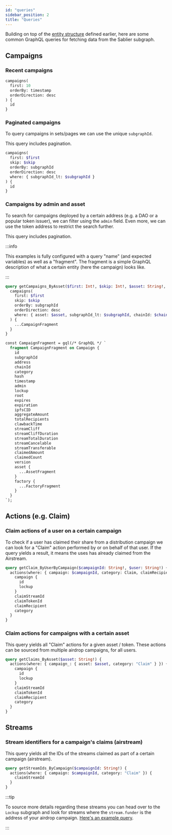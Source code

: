 ```yaml
---
id: "queries"
sidebar_position: 2
title: "Queries"
---
```


Building on top of the [entity structure](/api/airdrops/the-graph/entities) defined earlier, here are some common
GraphQL queries for fetching data from the Sablier subgraph.

## Campaigns

### Recent campaigns

```graphql title="The 10 most recent campaigns"
campaigns(
  first: 10
  orderBy: timestamp
  orderDirection: desc
) {
  id
}
```

### Paginated campaigns

To query campaigns in sets/pages we can use the unique `subgraphId`.

This query includes pagination.

```graphql title="The next campaigns indexed before the last seen subgraphId"
campaigns(
  first: $first
  skip: $skip
  orderBy: subgraphId
  orderDirection: desc
  where: { subgraphId_lt: $subgraphId }
) {
  id
}
```

### Campaigns by admin and asset

To search for campaigns deployed by a certain address (e.g. a DAO or a popular token issuer), we can filter using the
`admin` field. Even more, we can use the token address to restrict the search further.

This query includes pagination.

:::info

This examples is fully configured with a query "name" (and expected variables) as well as a "fragment". The fragment is
a simple GraphQL description of what a certain entity (here the campaign) looks like.

:::

```graphql title="The next campaigns created by an address with a certain asset"
query getCampaigns_ByAsset($first: Int!, $skip: Int!, $asset: String!, $subgraphId: BigInt!, $chainId: BigInt!) {
  campaigns(
    first: $first
    skip: $skip
    orderBy: subgraphId
    orderDirection: desc
    where: { asset: $asset, subgraphId_lt: $subgraphId, chainId: $chainId }
  ) {
    ...CampaignFragment
  }
}

const CampaignFragment = gql(/* GraphQL */ `
  fragment CampaignFragment on Campaign {
    id
    subgraphId
    address
    chainId
    category
    hash
    timestamp
    admin
    lockup
    root
    expires
    expiration
    ipfsCID
    aggregateAmount
    totalRecipients
    clawbackTime
    streamCliff
    streamCliffDuration
    streamTotalDuration
    streamCancelable
    streamTransferable
    claimedAmount
    claimedCount
    version
    asset {
      ...AssetFragment
    }
    factory {
      ...FactoryFragment
    }
  }
`);

```

## Actions (e.g. Claim)

### Claim actions of a user on a certain campaign

To check if a user has claimed their share from a distribution campaign we can look for a "Claim" action performed by or
on behalf of that user. If the query yields a result, it means the uses has already claimed from the Airstream.

```graphql title="Claim actions of a user on a certain campaign"
query getClaim_ByUserByCampaign($campaignId: String!, $user: String!) {
  actions(where: { campaign: $campaignId, category: Claim, claimRecipient: $user }) {
    campaign {
      id
      lockup
    }
    claimStreamId
    claimTokenId
    claimRecipient
    category
  }
}
```

### Claim actions for campaigns with a certain asset

This query yields all "Claim" actions for a given asset / token. These actions can be sourced from multiple airdrop
campaigns, for all users.

```graphql title="Claim actions for campaigns with a certain token"
query getClaims_ByAsset($asset: String!) {
  actions(where: { campaign_: { asset: $asset, category: "Claim" } }) {
    campaign {
      id
      lockup
    }
    claimStreamId
    claimTokenId
    claimRecipient
    category
  }
}
```

## Streams

### Stream identifiers for a campaign's claims (airstream)

This query yields all the IDs of the streams claimed as part of a certain campaign (airstream).

```graphql title="Claim actions for campaigns with a certain token"
query getStreamIds_ByCampaign($campaignId: String!) {
  actions(where: { campaign: $campaignId, category: "Claim" }) {
    claimStreamId
  }
}
```

:::tip

To source more details regarding these streams you can head over to the `Lockup` subgraph and look for streams where the
`stream.funder` is the address of your airdrop campaign.
[Here's an example query](/api/lockup/the-graph/queries/#streams-by-campaign).

:::
